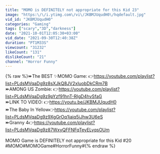 ```yaml
---
title: "MOMO is DEFINITELY not appropriate for this Kid 23"
image: "https:\/\/i.ytimg.com\/vi\/JKBMJUqudH0\/hqdefault.jpg"
vid_id: "JKBMJUqudH0"
categories: "Gaming"
tags: ["scary","3D","darkness"]
date: "2021-10-01T12:05:30+03:00"
vid_date: "2021-09-30T12:40:38Z"
duration: "PT1M33S"
viewcount: "31232"
likeCount: "131"
dislikeCount: "21"
channel: "Horror Funny"
---
```

{% raw %}⏩The BEST ✨MOMO Game: 👉<a rel="nofollow" target="blank" href="https://youtube.com/playlist?list=PLdsMVqaDg9z8sXJkQ8JV2xluobDkCRm7B">https://youtube.com/playlist?list=PLdsMVqaDg9z8sXJkQ8JV2xluobDkCRm7B</a><br />⏩AMONG US Zombie: 👉<a rel="nofollow" target="blank" href="https://youtube.com/playlist?list=PLdsMVqaDg9z9pYzf91hnT-RIgD4hvSfaG">https://youtube.com/playlist?list=PLdsMVqaDg9z9pYzf91hnT-RIgD4hvSfaG</a><br />⏩LINK TO VIDEO: 👉<a rel="nofollow" target="blank" href="https://youtu.be/JKBMJUqudH0">https://youtu.be/JKBMJUqudH0</a><br />⏩The Baby In Yellow👉<a rel="nofollow" target="blank" href="https://youtube.com/playlist?list=PLdsMVqaDg9z9XgGrOq1jaiq5iJhw3U6eS">https://youtube.com/playlist?list=PLdsMVqaDg9z9XgGrOq1jaiq5iJhw3U6eS</a><br />⏩Granny 4👉<a rel="nofollow" target="blank" href="https://youtube.com/playlist?list=PLdsMVqaDg9z87WxyQFFNFqTeyELyqsOUm">https://youtube.com/playlist?list=PLdsMVqaDg9z87WxyQFFNFqTeyELyqsOUm</a><br /><br />MOMO Game is DEFINITELY not appropriate for this Kid #20<br />#MOMO#MOMOGame#HorrorFunny#{% endraw %}

